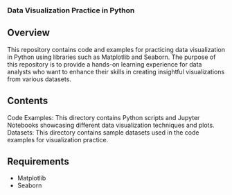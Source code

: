 ### Data Visualization Practice in Python
## Overview
This repository contains code and examples for practicing data visualization in Python using libraries such as Matplotlib and Seaborn. The purpose of this repository is to provide a hands-on learning experience for data analysts who want to enhance their skills in creating insightful visualizations from various datasets.

## Contents
Code Examples: This directory contains Python scripts and Jupyter Notebooks showcasing different data visualization techniques and plots.
Datasets: This directory contains sample datasets used in the code examples for visualization practice.

## Requirements
* Matplotlib
* Seaborn

